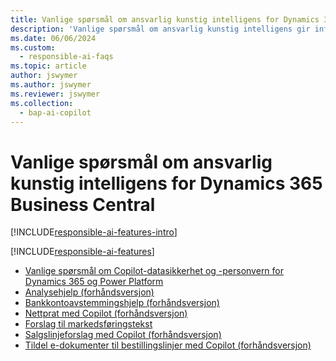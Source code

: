 ```yaml
---
title: Vanlige spørsmål om ansvarlig kunstig intelligens for Dynamics 365 Business Central
description: 'Vanlige spørsmål om ansvarlig kunstig intelligens gir informasjon om KI-teknologien som brukes i Business Central, sammen med viktige vurderinger og detaljer om hvordan kunstig intelligens brukes, hvordan den ble testet og evaluert, og eventuelle spesifikke begrensninger.'
ms.date: 06/06/2024
ms.custom:
  - responsible-ai-faqs
ms.topic: article
author: jswymer
ms.author: jswymer
ms.reviewer: jswymer
ms.collection:
  - bap-ai-copilot
---
```


# Vanlige spørsmål om ansvarlig kunstig intelligens for Dynamics 365 Business Central

[!INCLUDE[responsible-ai-features-intro](includes/responsible-ai-intro.md)]

[!INCLUDE[responsible-ai-features](includes/responsible-ai-features.md)]

- [Vanlige spørsmål om Copilot-datasikkerhet og -personvern for Dynamics 365 og Power Platform](/dynamics365/faqs-copilot-data-security-privacy?toc=/dynamics365/business-central/toc.json)
- [Analysehjelp (forhåndsversjon)](faqs-analysis-assist.md)
- [Bankkontoavstemmingshjelp (forhåndsversjon)](faqs-bank-reconciliation.md)
- [Nettprat med Copilot (forhåndsversjon)](faqs-chat-with-copilot.md)
- [Forslag til markedsføringstekst](faqs-marketing-text.md)
- [Salgslinjeforslag med Copilot (forhåndsversjon)](faq-sales-suggest-sales-lines-with-copilot.md)
- [Tildel e-dokumenter til bestillingslinjer med Copilot (forhåndsversjon)](map-edocuments-with-copilot.md)
